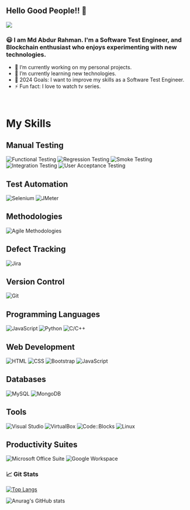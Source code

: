 ## Hello Good People!! 👋
![](https://komarev.com/ghpvc/?username=arhmnshmzzz&color=blue)


### 😃 I am Md Abdur Rahman. I'm a Software Test Engineer, and Blockchain enthusiast who enjoys experimenting with new technologies. 

- 🔭 I’m currently working on my personal projects.
- 🌱 I’m currently learning new technologies.
- 🥅 2024 Goals: I want to improve my skills as a Software Test Engineer. 
- ⚡ Fun fact: I love to watch tv series.



<!-- ### 🤝 Connect with me:
[<img align="left" alt="" width="22px" src="https://cdn.jsdelivr.net/npm/simple-icons@v3/icons/linkedin.svg" />][linkedin]
[<img align="left" alt="Tapu106 | Instagram" width="22px" src="https://cdn.jsdelivr.net/npm/simple-icons@v3/icons/instagram.svg" />][instagram] -->

<br />


# My Skills

## Manual Testing
![Functional Testing](https://img.shields.io/badge/-Functional%20Testing-0a0a0a?style=flat-square&logo=testing-library)
![Regression Testing](https://img.shields.io/badge/-Regression%20Testing-0a0a0a?style=flat-square&logo=testing-library)
![Smoke Testing](https://img.shields.io/badge/-Smoke%20Testing-0a0a0a?style=flat-square&logo=testing-library)
![Integration Testing](https://img.shields.io/badge/-Integration%20Testing-0a0a0a?style=flat-square&logo=testing-library)
![User Acceptance Testing](https://img.shields.io/badge/-User%20Acceptance%20Testing-0a0a0a?style=flat-square&logo=testing-library)

## Test Automation
![Selenium](https://img.shields.io/badge/-Selenium-43B02A?style=flat-square&logo=selenium)
![JMeter](https://img.shields.io/badge/-JMeter-D22128?style=flat-square&logo=apache-jmeter)

## Methodologies
![Agile Methodologies](https://img.shields.io/badge/-Agile%20Methodologies-0078D4?style=flat-square&logo=agile)

## Defect Tracking
![Jira](https://img.shields.io/badge/-Jira-0052CC?style=flat-square&logo=jira)

## Version Control
![Git](https://img.shields.io/badge/-Git-F05032?style=flat-square&logo=git)

## Programming Languages
![JavaScript](https://img.shields.io/badge/-JavaScript-F7DF1E?style=flat-square&logo=javascript)
![Python](https://img.shields.io/badge/-Python-3776AB?style=flat-square&logo=python)
![C/C++](https://img.shields.io/badge/-C%2FC++-00599C?style=flat-square&logo=c)

## Web Development
![HTML](https://img.shields.io/badge/-HTML-E34F26?style=flat-square&logo=html5)
![CSS](https://img.shields.io/badge/-CSS-1572B6?style=flat-square&logo=css3)
![Bootstrap](https://img.shields.io/badge/-Bootstrap-563D7C?style=flat-square&logo=bootstrap)
![JavaScript](https://img.shields.io/badge/-JavaScript-F7DF1E?style=flat-square&logo=javascript)

## Databases
![MySQL](https://img.shields.io/badge/-MySQL-4479A1?style=flat-square&logo=mysql)
![MongoDB](https://img.shields.io/badge/-MongoDB-47A248?style=flat-square&logo=mongodb)

## Tools
![Visual Studio](https://img.shields.io/badge/-Visual%20Studio-5C2D91?style=flat-square&logo=visual-studio)
![VirtualBox](https://img.shields.io/badge/-VirtualBox-183A61?style=flat-square&logo=virtualbox)
![Code::Blocks](https://img.shields.io/badge/-Code%3A%3ABlocks-00599C?style=flat-square&logo=codeblocks)
![Linux](https://img.shields.io/badge/-Linux-FCC624?style=flat-square&logo=linux)

## Productivity Suites
![Microsoft Office Suite](https://img.shields.io/badge/-Microsoft%20Office-217346?style=flat-square&logo=microsoft-office)
![Google Workspace](https://img.shields.io/badge/-Google%20Workspace-4285F4?style=flat-square&logo=google)



### 📈 Git Stats
[![Top Langs](https://github-readme-stats.vercel.app/api/top-langs/?username=arhmnshmzzz&layout=compact&langs_count=20&theme=blue-green)](https://github.com/anuraghazra/github-readme-stats)

![Anurag's GitHub stats](https://github-readme-stats.vercel.app/api?username=arhmnshmzzz&show_icons=true&theme=blue-green)





[linkedin]: https://www.linkedin.com/in/mdabdurrahmann/
[instagram]: https://www.instagram.com/arhmnshmzzz/
